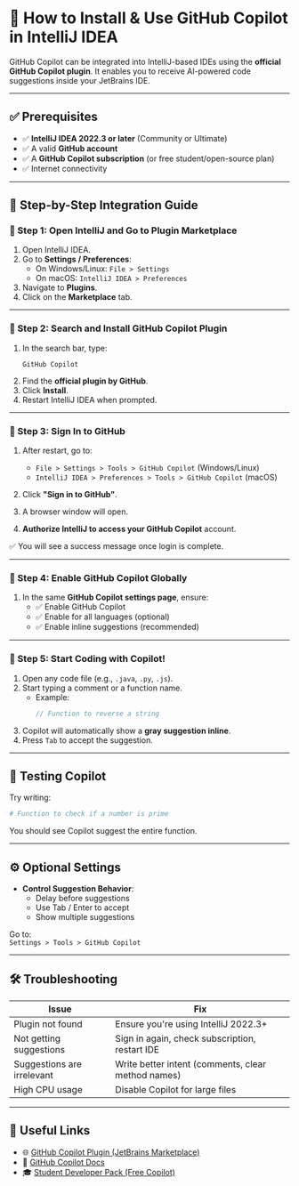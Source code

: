 # 🧠 How to Install & Use GitHub Copilot in IntelliJ IDEA

GitHub Copilot can be integrated into IntelliJ-based IDEs using the **official GitHub Copilot plugin**. It enables you to receive AI-powered code suggestions inside your JetBrains IDE.

---

## ✅ Prerequisites

- ✅ **IntelliJ IDEA 2022.3 or later** (Community or Ultimate)
- ✅ A valid **GitHub account**
- ✅ A **GitHub Copilot subscription** (or free student/open-source plan)
- ✅ Internet connectivity

---

## 🚀 Step-by-Step Integration Guide

### 🔹 Step 1: Open IntelliJ and Go to Plugin Marketplace

1. Open IntelliJ IDEA.
2. Go to **Settings / Preferences**:
   - On Windows/Linux: `File > Settings`
   - On macOS: `IntelliJ IDEA > Preferences`
3. Navigate to **Plugins**.
4. Click on the **Marketplace** tab.

---

### 🔹 Step 2: Search and Install GitHub Copilot Plugin

1. In the search bar, type:
   ```
   GitHub Copilot
   ```
2. Find the **official plugin by GitHub**.
3. Click **Install**.
4. Restart IntelliJ IDEA when prompted.

---

### 🔹 Step 3: Sign In to GitHub

1. After restart, go to:
   - `File > Settings > Tools > GitHub Copilot` (Windows/Linux)
   - `IntelliJ IDEA > Preferences > Tools > GitHub Copilot` (macOS)

2. Click **"Sign in to GitHub"**.

3. A browser window will open.
4. **Authorize IntelliJ to access your GitHub Copilot** account.

✅ You will see a success message once login is complete.

---

### 🔹 Step 4: Enable GitHub Copilot Globally

1. In the same **GitHub Copilot settings page**, ensure:
   - ✅ Enable GitHub Copilot
   - ✅ Enable for all languages (optional)
   - ✅ Enable inline suggestions (recommended)

---

### 🔹 Step 5: Start Coding with Copilot!

1. Open any code file (e.g., `.java`, `.py`, `.js`).
2. Start typing a comment or a function name.
   - Example:
     ```java
     // Function to reverse a string
     ```
3. Copilot will automatically show a **gray suggestion inline**.
4. Press `Tab` to accept the suggestion.

---

## 🧪 Testing Copilot

Try writing:

```python
# Function to check if a number is prime
```

You should see Copilot suggest the entire function.

---

## ⚙️ Optional Settings

- **Control Suggestion Behavior**:
  - Delay before suggestions
  - Use Tab / Enter to accept
  - Show multiple suggestions

Go to:  
`Settings > Tools > GitHub Copilot`

---

## 🛠 Troubleshooting

| Issue                                | Fix                                                                 |
|-------------------------------------|----------------------------------------------------------------------|
| Plugin not found                    | Ensure you're using IntelliJ 2022.3+                                 |
| Not getting suggestions             | Sign in again, check subscription, restart IDE                      |
| Suggestions are irrelevant          | Write better intent (comments, clear method names)                  |
| High CPU usage                      | Disable Copilot for large files                                     |

---

## 📎 Useful Links

- 🌐 [GitHub Copilot Plugin (JetBrains Marketplace)](https://plugins.jetbrains.com/plugin/17718-github-copilot)
- 📘 [GitHub Copilot Docs](https://docs.github.com/en/copilot)
- 🎓 [Student Developer Pack (Free Copilot)](https://education.github.com/pack)